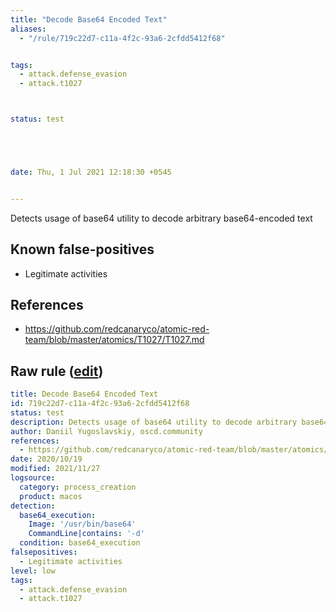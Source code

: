 ```yaml
---
title: "Decode Base64 Encoded Text"
aliases:
  - "/rule/719c22d7-c11a-4f2c-93a6-2cfdd5412f68"


tags:
  - attack.defense_evasion
  - attack.t1027



status: test





date: Thu, 1 Jul 2021 12:18:30 +0545


---
```


Detects usage of base64 utility to decode arbitrary base64-encoded text

<!--more-->


## Known false-positives

* Legitimate activities



## References

* https://github.com/redcanaryco/atomic-red-team/blob/master/atomics/T1027/T1027.md


## Raw rule ([edit](https://github.com/SigmaHQ/sigma/edit/master/rules/linux/macos/process_creation/proc_creation_macos_base64_decode.yml))
```yaml
title: Decode Base64 Encoded Text
id: 719c22d7-c11a-4f2c-93a6-2cfdd5412f68
status: test
description: Detects usage of base64 utility to decode arbitrary base64-encoded text
author: Daniil Yugoslavskiy, oscd.community
references:
  - https://github.com/redcanaryco/atomic-red-team/blob/master/atomics/T1027/T1027.md
date: 2020/10/19
modified: 2021/11/27
logsource:
  category: process_creation
  product: macos
detection:
  base64_execution:
    Image: '/usr/bin/base64'
    CommandLine|contains: '-d'
  condition: base64_execution
falsepositives:
  - Legitimate activities
level: low
tags:
  - attack.defense_evasion
  - attack.t1027

```
